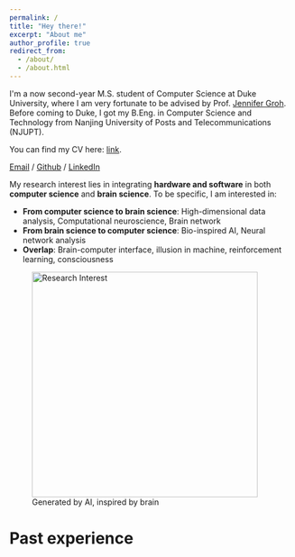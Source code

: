 ```yaml
---
permalink: /
title: "Hey there!"
excerpt: "About me"
author_profile: true
redirect_from: 
  - /about/
  - /about.html
---
```



I'm a now second-year M.S. student of Computer Science at Duke University, where I am very fortunate to be advised by Prof. [Jennifer Groh](https://people.duke.edu/~jmgroh/). Before coming to Duke, I got my B.Eng. in Computer Science and Technology from Nanjing University of Posts and Telecommunications (NJUPT).

You can find my CV here: [link](../assets/CV_YuchenCao.pdf).

[Email](mailto:im.yuchen.cao@duke.edu) / [Github](https://github.com/purmecia) / [LinkedIn](https://www.linkedin.com/in/yuchencaoduke/) 

My research interest lies in integrating **hardware and software** in both **computer science** and **brain science**. To be specific, I am interested in:

- **From computer science to brain science**: High-dimensional data analysis, Computational neuroscience, Brain network
- **From brain science to computer science**: Bio-inspired AI, Neural network analysis
- **Overlap**: Brain-computer interface, illusion in machine, reinforcement learning, consciousness

<figure>  
<img src="/assets/images/research_interest.png" alt="Research Interest" style="width: 400px;"/>
  <figcaption>Generated by AI, inspired by brain</figcaption>
</figure>

# Past experience

